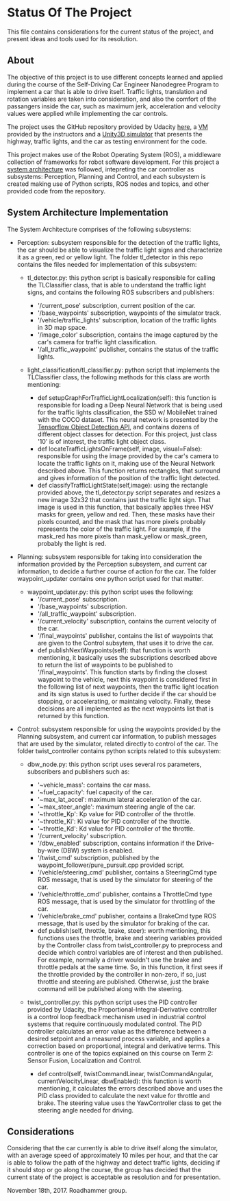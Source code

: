 # Status Of The Project

This file contains considerations for the current status of the project, and present ideas and tools used for its resolution.

## About

The objective of this project is to use different concepts learned and applied during the course of the Self-Driving Car Engineer Nanodegree Program to implement a car that is able to drive itself. Traffic lights, translation and rotation variables are taken into consideration, and also the comfort of the passangers inside the car, such as maximum jerk, acceleration and velocity values were applied while implementing the car controls.

The project uses the GitHub repository provided by Udacity [here](https://github.com/udacity/CarND-Capstone), a [VM](https://classroom.udacity.com/nanodegrees/nd013/parts/6047fe34-d93c-4f50-8336-b70ef10cb4b2/modules/e1a23b06-329a-4684-a717-ad476f0d8dff/lessons/7e3627d7-14f7-4a33-9dbf-75c98a6e411b/concepts/8c742938-8436-4d3d-9939-31e40284e7a6?contentVersion=1.0.0&contentLocale=en-us) provided by the instructors and a [Unity3D simulator](https://github.com/udacity/CarND-Capstone/releases) that presents the highway, traffic lights, and the car as testing environment for the code.

This project makes use of the Robot Operating System (ROS), a middleware collection of frameworks for robot software development. For this project a [system architecture](https://classroom.udacity.com/nanodegrees/nd013/parts/6047fe34-d93c-4f50-8336-b70ef10cb4b2/modules/e1a23b06-329a-4684-a717-ad476f0d8dff/lessons/462c933d-9f24-42d3-8bdc-a08a5fc866e4/concepts/455f33f0-2c2d-489d-9ab2-201698fbf21a) was followed, intepreting the car controller as subsystems: Perception, Planning and Control, and each subsystem is created making use of Python scripts, ROS nodes and topics, and other provided code from the repository.

## System Architecture Implementation

The System Architecture comprises of the following subsystems:

- Perception: subsystem responsible for the detection of the traffic lights, the car should be able to visualize the traffic light signs and characterize it as a green, red or yellow light. The folder tl_detector in this repo contains the files needed for implementation of this subsystem:
    
    - tl_detector.py: this python script is basically responsible for calling the TLClassifier class, that is able to understand the traffic light signs, and contains the following ROS subscribers and publishers:
      - '/current_pose' subscription, current position of the car.
      - '/base_waypoints' subscription, waypoints of the simulator track.
      - '/vehicle/traffic_lights' subscription, location of the traffic lights in 3D map space.
      - '/image_color' subscription, contains the image captured by the car's camera for traffic light classification.
      - '/all_traffic_waypoint' publisher, contains the status of the traffic lights.
    
    - light_classification/tl_classifier.py: python script that implements the TLClassifier class, the following methods for this class are worth mentioning:
      - def setupGraphForTrafficLightLocalization(self): this function is responsible for loading a Deep Neural Network that is being used for the traffic lights classification, the SSD w/ MobileNet trained with the COCO dataset. This neural network is presented by the [Tensorflow Object Detection API](https://github.com/tensorflow/models/tree/master/research/object_detection), and contains dozens of different object classes for detection. For this project, just class '10' is of interest, the traffic light object class.
      - def locateTrafficLightsOnFrame(self, image, visual=False): responsible for using the image provided by the car's camera to locate the traffic lights on it, making use of the Neural Network described above. This function returns rectangles, that surround and gives information of the position of the traffic light detected.
      - def classifyTrafficLightState(self,image): using the rectangle provided above, the tl_detector.py script separates and resizes a new image 32x32 that contains just the traffic light sign. That image is used in this function, that basically applies three HSV masks for green, yellow and red. Then, these masks have their pixels counted, and the mask that has more pixels probably represents the color of the traffic light. For example, if the mask_red has more pixels than mask_yellow or mask_green, probably the light is red.
      
- Planning: subsystem responsible for taking into consideration the information provided by the Perception subsystem, and current car information, to decide a further course of action for the car. The folder waypoint_updater contains one python script used for that matter.
  
  - waypoint_updater.py: this python script uses the following:
    - '/current_pose' subscription.
    - '/base_waypoints' subscription.
    - '/all_traffic_waypoint' subscription.
    - '/current_velocity' subscription, contains the current velocity of the car.
    - '/final_waypoints' publisher, contains the list of waypoints that are given to the Control subsytem, that uses it to drive the car.
    - def publishNextWaypoints(self): that function is worth mentioning, it basically uses the subscriptions described above to return the list of waypoints to be published to '/final_waypoints'. This function starts by finding the closest waypoint to the vehicle, next this waypoint is considered first in the following list of next waypoints, then the traffic light location and its sign status is used to further decide if the car should be stopping, or accelerating, or maintaing velocity. Finally, these decisions are all implemented as the next waypoints list that is returned by this function.
    
- Control: subsystem responsible for using the waypoints provided by the Planning subsystem, and current car information, to publish messages that are used by the simulator, related directly to control of the car. The folder twist_controller contains python scripts related to this subsystem:

  - dbw_node.py: this python script uses several ros parameters, subscribers and publishers such as:
    - '~vehicle_mass': contains the car mass.
    - '~fuel_capacity': fuel capacity of the car.
    - '~max_lat_accel': maximum lateral acceleration of the car.
    - '~max_steer_angle': maximum steering angle of the car.
    - '~throttle_Kp': Kp value for PID controller of the throttle.
    - '~throttle_Ki': Ki value for PID controller of the throttle.
    - '~throttle_Kd': Kd value for PID controller of the throttle.
    - '/current_velocity' subscription.
    - '/dbw_enabled' subscription, contains information if the Drive-by-wire (DBW) system is enabled.
    - '/twist_cmd' subscription, published by the waypoint_follower/pure_pursuit.cpp provided script.
    - '/vehicle/steering_cmd' publisher, contains a SteeringCmd type ROS message, that is used by the simulator for steering of the car.
    - '/vehicle/throttle_cmd' publisher, contains a ThrottleCmd type ROS message, that is used by the simulator for throttling of the car.
    - '/vehicle/brake_cmd' publisher, contains a BrakeCmd type ROS message, that is used by the simulator for braking of the car.
    - def publish(self, throttle, brake, steer): worth mentioning, this functions uses the throttle, brake and steering variables provided by the Controller class from twist_controller.py to preprocess and decide which control variables are of interest and then published. For example, normally a driver wouldn't use the brake and throttle pedals at the same time. So, in this function, it first sees if the throttle provided by the controller in non-zero, if so, just throttle and steering are published. Otherwise, just the brake command will be published along with the steering.
  
  - twist_controller.py: this python script uses the PID controller provided by Udacity, the Proportional-Integral-Derivative controller is a control loop feedback mechanism used in industrial control systems that require continuously modulated control. The PID controller calculates an error value as the difference between a desired setpoint and a measured process variable, and applies a correction based on proportional, integral and derivative terms. This controller is one of the topics explained on this course on Term 2: Sensor Fusion, Localization and Control.
    - def control(self, twistCommandLinear, twistCommandAngular, currentVelocityLinear, dbwEnabled): this function is worth mentioning, it calculates the errors described above and uses the PID class provided to calculate the next value for throttle and brake. The steering value uses the YawController class to get the steering angle needed for driving.
    
    
## Considerations

Considering that the car currently is able to drive itself along the simulator, with an average speed of approximately 10 miles per hour, and that the car is able to follow the path of the highway and detect traffic lights, deciding if it should stop or go along the course, the group has decided that the current state of the project is acceptable as resolution and for presentation.

November 18th, 2017. Roadhammer group.
